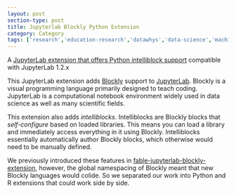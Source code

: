 ```yaml
---
layout: post
section-type: post
title: Jupyterlab Blockly Python Extension
category: Category
tags: ['research','education-research','datawhys','data-science','machine-learning','programming','statistics']
---
```

A [JupyterLab extension that offers Python intelliblock support](https://github.com/aolney/jupyterlab-blockly-python-extension) compatible with JupyterLab 1.2.x

This JupyterLab extension adds [Blockly](https://developers.google.com/blockly) support to [JupyterLab](https://jupyterlab.readthedocs.io/en/latest/#). 
Blockly is a visual programming language primarily designed to teach coding.
JupyterLab is a computational notebook environment widely used in data science as well as many scientific fields.

This extension also adds *intelliblocks*. Intelliblocks are Blockly blocks that *self-configure* based on loaded libraries.
This means you can load a library and immediately access everything in it using Blockly. 
Intelliblocks essentially automatically author Blockly blocks, which otherwise would need to be manually defined.

We previously introduced these features in [fable-jupyterlab-blockly-extension](https://github.com/aolney/fable-jupyterlab-blockly-extension), however, the global namespacing of Blockly meant that new Blockly languages would colide.
So we separated our work into Python and R extensions that could work side by side.